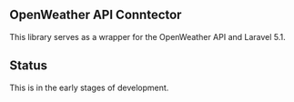 ## OpenWeather API Conntector

This library serves as a wrapper for the OpenWeather API and Laravel 5.1.

## Status

This is in the early stages of development.
